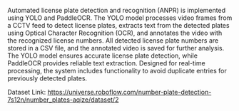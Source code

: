 Automated license plate detection and recognition (ANPR) is implemented using YOLO and PaddleOCR. The YOLO model processes video frames from a CCTV feed to detect license plates, extracts text from the detected plates using Optical Character Recognition (OCR), and annotates the video with the recognized license numbers. All detected license plate numbers are stored in a CSV file, and the annotated video is saved for further analysis. The YOLO model ensures accurate license plate detection, while PaddleOCR provides reliable text extraction. Designed for real-time processing, the system includes functionality to avoid duplicate entries for previously detected plates.

Dataset Link: https://universe.roboflow.com/number-plate-detection-7s12n/number_plates-aqize/dataset/2
